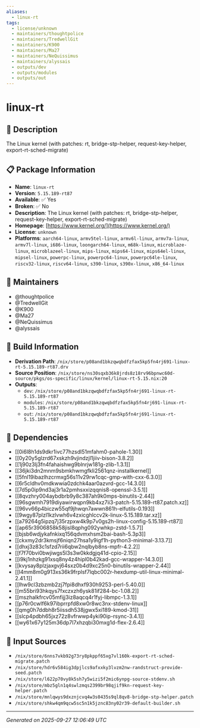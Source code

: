```yaml
---
aliases:
  - linux-rt
tags:
  - license/unknown
  - maintainers/thoughtpolice
  - maintainers/TredwellGit
  - maintainers/K900
  - maintainers/Ma27
  - maintainers/NeQuissimus
  - maintainers/alyssais
  - outputs/dev
  - outputs/modules
  - outputs/out
---
```


# linux-rt

## 📝 Description

The Linux kernel (with patches: rt, bridge-stp-helper, request-key-helper, export-rt-sched-migrate)

## 📋 Package Information

- **Name**: `linux-rt`
- **Version**: `5.15.189-rt87`
- **Available**: ✅ Yes
- **Broken**: ✅ No
- **Description**: The Linux kernel (with patches: rt, bridge-stp-helper, request-key-helper, export-rt-sched-migrate)
- **Homepage**: [https://www.kernel.org/](https://www.kernel.org/)
- **License**: `unknown`
- **Platforms**: `aarch64-linux`, `armv5tel-linux`, `armv6l-linux`, `armv7a-linux`, `armv7l-linux`, `i686-linux`, `loongarch64-linux`, `m68k-linux`, `microblaze-linux`, `microblazeel-linux`, `mips-linux`, `mips64-linux`, `mips64el-linux`, `mipsel-linux`, `powerpc-linux`, `powerpc64-linux`, `powerpc64le-linux`, `riscv32-linux`, `riscv64-linux`, `s390-linux`, `s390x-linux`, `x86_64-linux`
## 👥 Maintainers

- @thoughtpolice
- @TredwellGit
- @K900
- @Ma27
- @NeQuissimus
- @alyssais


## 🔧 Build Information

- **Derivation Path**: `/nix/store/p08and1bkzqwqbdfzfax5kp5fn4rj691-linux-rt-5.15.189-rt87.drv`
- **Source Position**: `/nix/store/ns30sqxb36k8jrds8z18rv96bpnwc60d-source/pkgs/os-specific/linux/kernel/linux-rt-5.15.nix:20`
- **Outputs**:
  - `dev`:  `/nix/store/p08and1bkzqwqbdfzfax5kp5fn4rj691-linux-rt-5.15.189-rt87`
  - `modules`:  `/nix/store/p08and1bkzqwqbdfzfax5kp5fn4rj691-linux-rt-5.15.189-rt87`
  - `out`:  `/nix/store/p08and1bkzqwqbdfzfax5kp5fn4rj691-linux-rt-5.15.189-rt87`

## 🔗 Dependencies

- [[0i6l8h1ds9dkr1ivc77hzsdl51mfahm0-pahole-1.30]]
- [[0y20y5glzrd67xskzh9vjindzjl1jiiv-bison-3.8.2]]
- [[1j90z3lj3fn4fahaishwg9blnrjw181g-zlib-1.3.1]]
- [[36jki3dn2mnm9sbmkhwmgfkli2561qnz-installkernel]]
- [[5fnl19ibazlhzcrmxg56s11v29rw1cqc-gmp-with-cxx-6.3.0]]
- [[6r5cldhv0mdkwwia0zdchk4aar0azvrd-gcc-14.3.0]]
- [[7d5p0ip9nd3aj3r1a2pmhsxxizqqnis8-openssl-3.5.1]]
- [[8qvzhry004aybdbrb9y8c387ah9k0mps-binutils-2.44]]
- [[96sgwmh7919diyawirwqpn9kb4xz7ii3-patch-5.15.189-rt87.patch.xz]]
- [[96vv66p4biczw55qf9jhwqn7awwn861h-elfutils-0.193]]
- [[9wgy87plzl1kzlvwh6v4zxicghlccv2k-linux-5.15.189.tar.xz]]
- [[a79264g5ipzq7j35rzpxw4k9p7v0gs2h-linux-config-5.15.189-rt87]]
- [[ap65r3906858k58jisl8qphg092ywhkp-zstd-1.5.7]]
- [[bjsb6wdjykafnkixq156qdvmxhsm2bai-bash-5.3p3]]
- [[ckxmy2dr3kmsjf6niqn27hsa1y9igf1h-python3-minimal-3.13.7]]
- [[dhxj3z83c1sfzd7rii6qbw2nqlbyb8ns-mpfr-4.2.2]]
- [[f7f70bvi0bwjiwgs5l3s3w0kkdgjq41d-cpio-2.15]]
- [[i9kj1nhzkg91xsq8ny4z4hipl0b42kad-gcc-wrapper-14.3.0]]
- [[kvysay8plzjaxgvj64sxz0b4d9xc25n0-binutils-wrapper-2.44]]
- [[l4mm8m0g913xs36k9frplsf7lqbc002r-hexdump-util-linux-minimal-2.41.1]]
- [[lhw9cl3zbzmb2zj7fpi8dhxf930h9253-perl-5.40.0]]
- [[m55bri93hkqys7fxczxzh6ysk81if284-bc-1.08.2]]
- [[mszhalkfrcv05mfijj3iz8aqcq4r1fyj-libmpc-1.3.1]]
- [[p76r0cwlf6k97ibprrpfd8xw0r8wc3nx-stdenv-linux]]
- [[qmg0h7ddbh8r5iissdh538jgwx5xi189-kmod-31]]
- [[slcp4pdbh65jxz72z8vfrwwp4yki90ip-rsync-3.4.1]]
- [[wy61x67y125m36dp7l7xhzqbi30mxg1d-flex-2.6.4]]

## 📁 Input Sources

- `/nix/store/6nns7vkb92g73ry8pkppf65xg7vl160k-export-rt-sched-migrate.patch`
- `/nix/store/hdr6v584ig3dpjlcs9afxxky3lvzm2nw-randstruct-provide-seed.patch`
- `/nix/store/l622p70vy8k5sh7y5wizi5f2mic6ynpg-source-stdenv.sh`
- `/nix/store/mbz5gln1q4swlzmqs2399br98qjif9kn-request-key-helper.patch`
- `/nix/store/mnlqwys9dxznjcvq4w3s0435s9ql8qv8-bridge-stp-helper.patch`
- `/nix/store/shkw4qm9qcw5sc5n1k5jznc83ny02r39-default-builder.sh`

---
*Generated on 2025-09-27 12:06:49 UTC*
